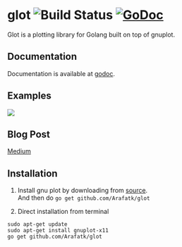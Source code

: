 # glot ![Build Status](https://travis-ci.org/Arafatk/glot.svg?branch=master) [![GoDoc](https://godoc.org/github.com/arafat/glot?status.svg)](https://godoc.org/github.com/Arafatk/glot)
Glot is a plotting library for Golang built on top of gnuplot.

## Documentation
Documentation is available at [godoc](https://godoc.org/github.com/Arafatk/glot).      

## Examples 
![](https://lh3.googleusercontent.com/HAnB6Fyp9tpwOVjaseCYEXDSfoVPV1SmzeAI7KS3hfJpBSqUTD4WjL6m34K-NQRn5x8UupEKEvqLup0KMy54GAcQrgDkB3smJTgM1jehKMKMPdwzfoEO740Euk7lNyjX5ZrWaa2ICvvEGFuiCzc4Sbcv_7vzSQnUOfa8pPgy_g4MaK0suXXyEAn7l4ocPvFdHqIsMFCDr_UODQQDaAnQjPLCLayTuKWBgx1XxvLA8f51_rVmBNEKmgJY6Xa5r0WH30N8_Aj59hKY3Q3NWFyQEjp8BumOGr6ckZFu8h60HTHKL6ZiYSxwJ3OhwOlioCHqI-wrupQn8ZHIOpyqK6z3Xl9U4-ESwLVJKzYFicaJzXqv8Ec0pGvANWpZNHpYlLHR6vA08I2p9zea3RrXOr-NdtaLKWpBXyTotTKg5HpMFvy5asfbP35XUM3eQK7bg1Eo7Rbbtitu4WFe1t8gnptxpOx7eWkWEQc0MANP6AVJdorrGZClDKOvtZWYYYQCeBsEBTr6mTkMAMM7JK4ZZl4-BIoT11K3cSLYc-gZ20OGsfKUYOpTwxHhdCPBJG4J4RlqSm1n2OBzRjcnby4GCI2znO1EAjUPNfjIIB0fAubEsw=w761-h598-no)

## Blog Post    
[Medium](https://medium.com/@Arafat./introducing-glot-the-plotting-library-for-golang-3133399948a1)

## Installation     

1. Install gnu plot by downloading from [source](https://sourceforge.net/projects/gnuplot/files/gnuplot/).    
And then do ```go get github.com/Arafatk/glot ```   

2. Direct installation from terminal   
```
sudo apt-get update
sudo apt-get install gnuplot-x11   
go get github.com/Arafatk/glot
```
